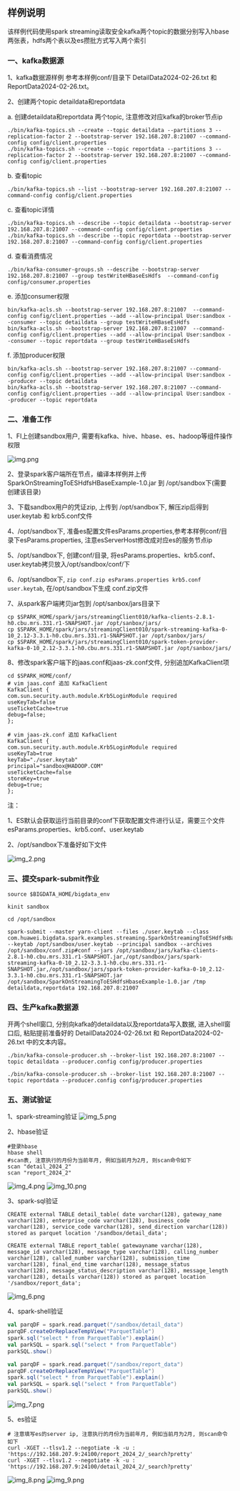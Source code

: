 ## 样例说明
该样例代码使用spark streaming读取安全kafka两个topic的数据分别写入hbase两张表，hdfs两个表以及es攒批方式写入两个索引

### 一、kafka数据源
1、kafka数据源样例
参考本样例conf/目录下 DetailData2024-02-26.txt 和 ReportData2024-02-26.txt。

2、创建两个topic detaildata和reportdata

a. 创建detaildata和reportdata 两个topic, 注意修改对应kafka的broker节点ip
```shell
./bin/kafka-topics.sh --create --topic detaildata --partitions 3 --replication-factor 2 --bootstrap-server 192.168.207.8:21007 --command-config config/client.properties
./bin/kafka-topics.sh --create --topic reportdata --partitions 3 --replication-factor 2 --bootstrap-server 192.168.207.8:21007 --command-config config/client.properties
```

b. 查看topic
```shell
./bin/kafka-topics.sh --list --bootstrap-server 192.168.207.8:21007 --command-config config/client.properties
```

c. 查看topic详情
```shell
./bin/kafka-topics.sh --describe --topic detaildata --bootstrap-server 192.168.207.8:21007 --command-config config/client.properties
./bin/kafka-topics.sh --describe --topic reportdata --bootstrap-server 192.168.207.8:21007 --command-config config/client.properties
```
d. 查看消费情况
```shell
./bin/kafka-consumer-groups.sh --describe --bootstrap-server 192.168.207.8:21007 --group testWriteHBaseEsHdfs  --command-config config/consumer.properties
```

e. 添加consumer权限
```shell
bin/kafka-acls.sh --bootstrap-server 192.168.207.8:21007  --command-config config/client.properties --add --allow-principal User:sandbox --consumer --topic detaildata --group testWriteHBaseEsHdfs
bin/kafka-acls.sh --bootstrap-server 192.168.207.8:21007  --command-config config/client.properties --add --allow-principal User:sandbox --consumer --topic reportdata --group testWriteHBaseEsHdfs
```

f. 添加producer权限
```shell
bin/kafka-acls.sh --bootstrap-server 192.168.207.8:21007 --command-config config/client.properties --add --allow-principal User:sandbox --producer --topic detaildata
bin/kafka-acls.sh --bootstrap-server 192.168.207.8:21007 --command-config config/client.properties --add --allow-principal User:sandbox --producer --topic reportdata
```

### 二、准备工作
1、FI上创建sandbox用户, 需要有kafka、hive、hbase、es、hadoop等组件操作权限

![img.png](conf/image/img.png)

2、登录spark客户端所在节点，编译本样例并上传 SparkOnStreamingToESHdfsHBaseExample-1.0.jar 到 /opt/sandbox下(需要创建该目录)

3、下载sandbox用户的凭证zip, 上传到 /opt/sandbox下, 解压zip后得到 user.keytab 和 krb5.conf文件

4、/opt/sandbox下, 准备es配置文件esParams.properties,参考本样例conf/目录下esParams.properties, 注意esServerHost修改成对应es的服务节点ip

5、/opt/sandbox下, 创建conf/目录, 将esParams.properties、krb5.conf、user.keytab拷贝放入/opt/sandbox/conf/下

6、/opt/sandbox下, `zip conf.zip esParams.properties krb5.conf user.keytab`, 在/opt/sandbox下生成 conf.zip文件

7、从spark客户端拷贝jar包到 /opt/sanbox/jars目录下
```shell
cp $SPARK_HOME/spark/jars/streamingClient010/kafka-clients-2.8.1-h0.cbu.mrs.331.r1-SNAPSHOT.jar /opt/sanbox/jars/
cp $SPARK_HOME/spark/jars/streamingClient010/spark-streaming-kafka-0-10_2.12-3.3.1-h0.cbu.mrs.331.r1-SNAPSHOT.jar /opt/sanbox/jars/
cp $SPARK_HOME/spark/jars/streamingClient010/spark-token-provider-kafka-0-10_2.12-3.3.1-h0.cbu.mrs.331.r1-SNAPSHOT.jar /opt/sanbox/jars/
```

8、修改spark客户端下的jaas.conf和jaas-zk.conf文件, 分别追加KafkaClient项
```
cd $SPARK_HOME/conf/
# vim jaas.conf 追加 KafkaClient
KafkaClient {
com.sun.security.auth.module.Krb5LoginModule required
useKeyTab=false
useTicketCache=true
debug=false;
};

# vim jaas-zk.conf 追加 KafkaClient
KafkaClient {
com.sun.security.auth.module.Krb5LoginModule required
useKeyTab=true
keyTab="./user.keytab"
principal="sandbox@HADOOP.COM"
useTicketCache=false
storeKey=true
debug=true;
};
```

注：

1、ES默认会获取运行当前目录的conf下获取配置文件进行认证，需要三个文件esParams.properties、krb5.conf、user.keytab

2、/opt/sandbox下准备好如下文件

![img_2.png](conf/image/img_2.png)

### 三、提交spark-submit作业
```shell
source $BIGDATA_HOME/bigdata_env

kinit sandbox

cd /opt/sandbox

spark-submit --master yarn-client --files ./user.keytab --class com.huawei.bigdata.spark.examples.streaming.SparkOnStreamingToESHdfsHBaseExample --keytab /opt/sandbox/user.keytab --principal sandbox --archives /opt/sandbox/conf.zip#conf --jars /opt/sandbox/jars/kafka-clients-2.8.1-h0.cbu.mrs.331.r1-SNAPSHOT.jar,/opt/sandbox/jars/spark-streaming-kafka-0-10_2.12-3.3.1-h0.cbu.mrs.331.r1-SNAPSHOT.jar,/opt/sandbox/jars/spark-token-provider-kafka-0-10_2.12-3.3.1-h0.cbu.mrs.331.r1-SNAPSHOT.jar /opt/sandbox/SparkOnStreamingToESHdfsHbaseExample-1.0.jar /tmp detaildata,reportdata 192.168.207.8:21007
```

### 四、生产kafka数据源
开两个shell窗口, 分别向kafka的detaildata以及reportdata写入数据, 进入shell窗口后, 粘贴提前准备好的 DetailData2024-02-26.txt 和 ReportData2024-02-26.txt 中的文本内容。
```shell
./bin/kafka-console-producer.sh --broker-list 192.168.207.8:21007 --topic detaildata --producer.config config/producer.properties

./bin/kafka-console-producer.sh --broker-list 192.168.207.8:21007 --topic reportdata --producer.config config/producer.properties
```

### 五、测试验证
1、spark-streaming验证
![img_5.png](conf/image/img_5.png)

2、hbase验证
```shell
#登录hbase
hbase shell
#scan表, 注意执行的月份为当前年月, 例如当前月为2月, 则scan命令如下
scan "detail_2024_2"
scan "report_2024_2"
```

![img_4.png](conf/image/img_4.png)
![img_10.png](conf/image/img_10.png)

3、spark-sql验证
```shell
CREATE external TABLE detail_table( date varchar(128), gateway_name varchar(128), enterprise_code varchar(128), business_code varchar(128), service_code varchar(128), send_direction varchar(128)) stored as parquet location '/sandbox/detail_data';

CREATE external TABLE report_table( gatewayname varchar(128), message_id varchar(128), message_type varchar(128), calling_number varchar(128), called_number varchar(128), submission_time varchar(128), final_end_time varchar(128), message_status varchar(128), message_status_description varchar(128), message_length varchar(128), details varchar(128)) stored as parquet location '/sandbox/report_data';
```
![img_6.png](conf/image/img_6.png)

4、spark-shell验证
```scala
val parqDF = spark.read.parquet("/sandbox/detail_data")
parqDF.createOrReplaceTempView("ParquetTable")
spark.sql("select * from ParquetTable").explain()
val parkSQL = spark.sql("select * from ParquetTable")
parkSQL.show()

val parqDF = spark.read.parquet("/sandbox/report_data") 
parqDF.createOrReplaceTempView("ParquetTable") 
spark.sql("select * from ParquetTable").explain() 
val parkSQL = spark.sql("select * from ParquetTable") 
parkSQL.show()
```
![img_7.png](conf/image/img_7.png)

5、es验证
```shell
# 注意填写es的server ip, 注意执行的月份为当前年月, 例如当前月为2月, 则scan命令如下
curl -XGET --tlsv1.2 --negotiate -k -u : 'https://192.168.207.9:24100/report_2024_2/_search?pretty'
curl -XGET --tlsv1.2 --negotiate -k -u : 'https://192.168.207.9:24100/detail_2024_2/_search?pretty'
```
![img_8.png](conf/image/img_8.png)
![img_9.png](conf/image/img_9.png)
